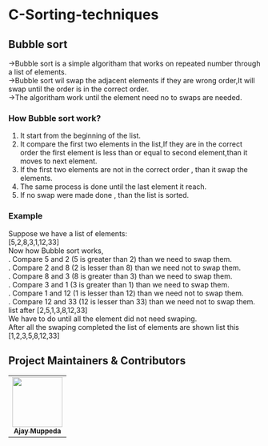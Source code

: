 # C-Sorting-techniques
## Bubble sort
->Bubble sort is a simple algoritham that works on repeated number through a list of elements.  
->Bubble sort wil swap the adjacent elements if they are wrong order,It will swap until the order is in the correct order.   
->The algoritham work until the element need no to swaps are needed.  
### How Bubble sort work?
1. It start from the beginning of the list.  
2. It compare the first two elements in the list,If they are in the correct order
the first element is less than or equal to second element,than it moves to next element.  
3. If the first two elements are not in the correct order , than it swap the elements.  
4. The same process is done until the last element it reach.
5. If no swap were made done , than the list is sorted.

### Example
 Suppose we have a list of elements:  
 [5,2,8,3,1,12,33]  
 Now how Bubble sort works,  
 . Compare 5 and 2 (5 is greater than 2) than we need to swap them.  
 . Compare 2 and 8 (2 is lesser than 8) than we need  not to swap them.  
 . Compare 8 and 3 (8 is greater than 3) than we need to swap them.  
 . Compare 3 and 1 (3 is greater than 1) than we need to swap them.  
 . Compare 1 and 12 (1 is lesser than 12) than we need  not to swap them.  
 . Compare 12 and 33 (12 is lesser than 33) than we need  not to swap them.  
list after [2,5,1,3,8,12,33]  
 We have to do until all the element did not need swaping.   
 After all the swaping completed the list of elements are shown list this [1,2,3,5,8,12,33]
 
 ## Project Maintainers & Contributors  
<table>
  <tr>
    <td align="center"><a href="https://ajaymuppeda.github.io/profile/"><img src="https://avatars.githubusercontent.com/u/170258834?v=4" width="100px;" alt=""/><br /><sub><b>Ajay Muppeda</b></sub></a></td>
  </tr>
</table>  